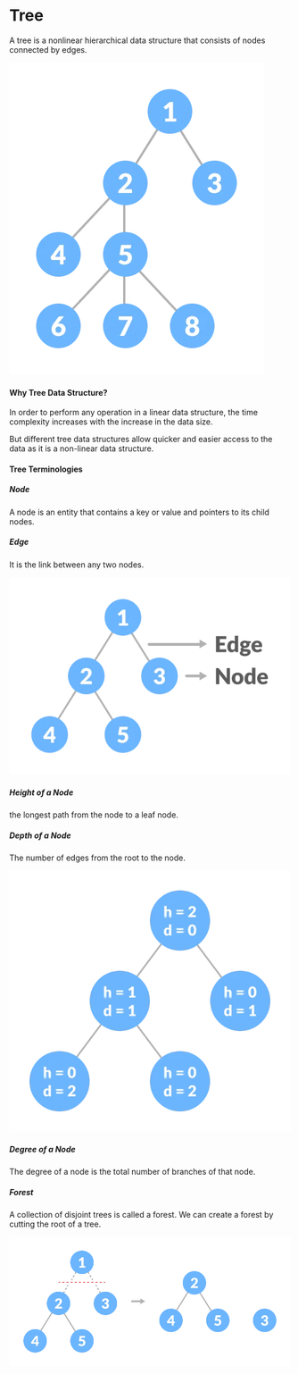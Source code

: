# Tree

A tree is a nonlinear hierarchical data structure that consists of nodes connected by edges.

![Image](./_asset_/tree_0.webp)

#### Why Tree Data Structure?

In order to perform any operation in a linear data structure, the time complexity increases with the increase in the data size.

But different tree data structures allow quicker and easier access to the data as it is a non-linear data structure.

#### Tree Terminologies

##### Node

A node is an entity that contains a key or value and pointers to its child nodes.

##### Edge

It is the link between any two nodes.

![Image](./_asset_/tree_1.webp)

##### Height of a Node

the longest path from the node to a leaf node.

##### Depth of a Node

The number of edges from the root to the node.

![Image](./_asset_/tree_2.webp)

##### Degree of a Node

The degree of a node is the total number of branches of that node.

##### Forest

A collection of disjoint trees is called a forest. We can create a forest by cutting the root of a tree.

![Image](./_asset_/tree_3.webp)

